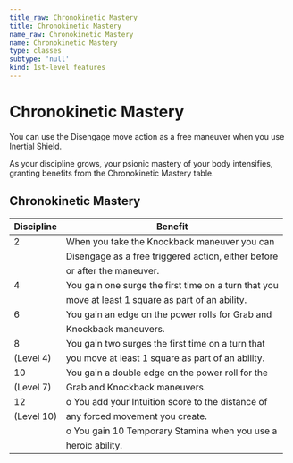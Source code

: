 ```yaml
---
title_raw: Chronokinetic Mastery
title: Chronokinetic Mastery
name_raw: Chronokinetic Mastery
name: Chronokinetic Mastery
type: classes
subtype: 'null'
kind: 1st-level features
---
```


# Chronokinetic Mastery

You can use the Disengage move action as a free maneuver when you use Inertial Shield.

As your discipline grows, your psionic mastery of your body intensifies, granting benefits from the Chronokinetic Mastery table.

## Chronokinetic Mastery

| Discipline | Benefit                                              |
| ---------- | ---------------------------------------------------- |
| 2          | When you take the Knockback maneuver you can         |
|            | Disengage as a free triggered action, either before  |
|            | or after the maneuver.                               |
| 4          | You gain one surge the first time on a turn that you |
|            | move at least 1 square as part of an ability.        |
| 6          | You gain an edge on the power rolls for Grab and     |
|            | Knockback maneuvers.                                 |
| 8          | You gain two surges the first time on a turn that    |
| (Level 4)  | you move at least 1 square as part of an ability.    |
| 10         | You gain a double edge on the power roll for the     |
| (Level 7)  | Grab and Knockback maneuvers.                        |
| 12         | o You add your Intuition score to the distance of    |
| (Level 10) | any forced movement you create.                      |
|            | o You gain 10 Temporary Stamina when you use a       |
|            | heroic ability.                                      |
